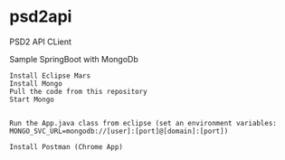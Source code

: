 # psd2api
PSD2 API CLient

Sample SpringBoot with MongoDb

    Install Eclipse Mars
    Install Mongo
    Pull the code from this repository
    Start Mongo


    Run the App.java class from eclipse (set an environment variables: MONGO_SVC_URL=mongodb://[user]:[port]@[domain]:[port])

    Install Postman (Chrome App)
